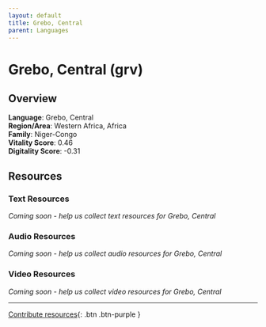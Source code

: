 ```yaml
---
layout: default
title: Grebo, Central
parent: Languages
---
```


# Grebo, Central (grv)

## Overview

**Language**: Grebo, Central  
**Region/Area**: Western Africa, Africa  
**Family**: Niger-Congo  
**Vitality Score**: 0.46  
**Digitality Score**: -0.31  

## Resources

### Text Resources
*Coming soon - help us collect text resources for Grebo, Central*

### Audio Resources
*Coming soon - help us collect audio resources for Grebo, Central*

### Video Resources
*Coming soon - help us collect video resources for Grebo, Central*

---

[Contribute resources](https://fairtrain.github.io/){: .btn .btn-purple }
